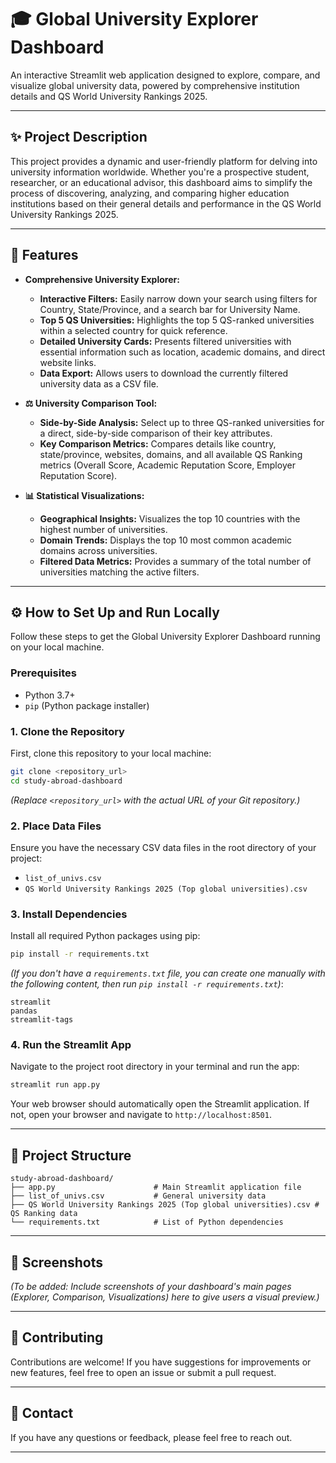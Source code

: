 

# 🎓 Global University Explorer Dashboard

An interactive Streamlit web application designed to explore, compare, and visualize global university data, powered by comprehensive institution details and QS World University Rankings 2025.

---

## ✨ Project Description

This project provides a dynamic and user-friendly platform for delving into university information worldwide. Whether you're a prospective student, researcher, or an educational advisor, this dashboard aims to simplify the process of discovering, analyzing, and comparing higher education institutions based on their general details and performance in the QS World University Rankings 2025.

---

## 🚀 Features

* **Comprehensive University Explorer:**
    * **Interactive Filters:** Easily narrow down your search using filters for Country, State/Province, and a search bar for University Name.
    * **Top 5 QS Universities:** Highlights the top 5 QS-ranked universities within a selected country for quick reference.
    * **Detailed University Cards:** Presents filtered universities with essential information such as location, academic domains, and direct website links.
    * **Data Export:** Allows users to download the currently filtered university data as a CSV file.

* **⚖️ University Comparison Tool:**
    * **Side-by-Side Analysis:** Select up to three QS-ranked universities for a direct, side-by-side comparison of their key attributes.
    * **Key Comparison Metrics:** Compares details like country, state/province, websites, domains, and all available QS Ranking metrics (Overall Score, Academic Reputation Score, Employer Reputation Score).

* **📊 Statistical Visualizations:**
    * **Geographical Insights:** Visualizes the top 10 countries with the highest number of universities.
    * **Domain Trends:** Displays the top 10 most common academic domains across universities.
    * **Filtered Data Metrics:** Provides a summary of the total number of universities matching the active filters.

---

## ⚙️ How to Set Up and Run Locally

Follow these steps to get the Global University Explorer Dashboard running on your local machine.

### Prerequisites

* Python 3.7+
* `pip` (Python package installer)

### 1. Clone the Repository

First, clone this repository to your local machine:

```bash
git clone <repository_url>
cd study-abroad-dashboard
```
*(Replace `<repository_url>` with the actual URL of your Git repository.)*

### 2. Place Data Files

Ensure you have the necessary CSV data files in the root directory of your project:

* `list_of_univs.csv`
* `QS World University Rankings 2025 (Top global universities).csv`

### 3. Install Dependencies

Install all required Python packages using pip:

```bash
pip install -r requirements.txt
```
*(If you don't have a `requirements.txt` file, you can create one manually with the following content, then run `pip install -r requirements.txt`)*:

```
streamlit
pandas
streamlit-tags
```

### 4. Run the Streamlit App

Navigate to the project root directory in your terminal and run the app:

```bash
streamlit run app.py
```

Your web browser should automatically open the Streamlit application. If not, open your browser and navigate to `http://localhost:8501`.

---

## 📂 Project Structure

```
study-abroad-dashboard/
├── app.py                      # Main Streamlit application file
├── list_of_univs.csv           # General university data
├── QS World University Rankings 2025 (Top global universities).csv # QS Ranking data
└── requirements.txt            # List of Python dependencies
```

---

## 📸 Screenshots

*(To be added: Include screenshots of your dashboard's main pages (Explorer, Comparison, Visualizations) here to give users a visual preview.)*

---

## 🤝 Contributing

Contributions are welcome! If you have suggestions for improvements or new features, feel free to open an issue or submit a pull request.

---

## 📧 Contact

If you have any questions or feedback, please feel free to reach out.

---

